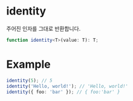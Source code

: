 # identity

주어진 인자를 그대로 반환합니다.

```typescript
function identity<T>(value: T): T;
```

# Example

```typescript
identity(5); // 5
identity('Hello, world!'); // 'Hello, world!'
identity({ foo: 'bar' }); // { foo:'bar' }
```
